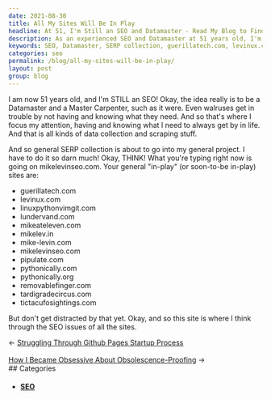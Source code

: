 ```yaml
---
date: 2021-08-30
title: All My Sites Will Be In Play
headline: At 51, I'm Still an SEO and Datamaster - Read My Blog to Find Out More!
description: As an experienced SEO and Datamaster at 51 years old, I'm focused on collecting and scraping data. I'm currently in the process of general SERP collection, and my sites guerillatech.com, levinux.com, linuxpythonvimgit.com, lundervand.com, mikeateleven.com, mikelev.in, and mike-lev are all in play.
keywords: SEO, Datamaster, SERP collection, guerillatech.com, levinux.com, linuxpythonvimgit.com, lundervand.com, mikeateleven.com, mikelev.in, mike-lev, 51 years old
categories: seo
permalink: /blog/all-my-sites-will-be-in-play/
layout: post
group: blog
---
```



I am now 51 years old, and I'm STILL an SEO! Okay, the idea really is to be a
Datamaster and a Master Carpenter, such as it were. Even walruses get in
trouble by not having and knowing what they need. And so that's where I focus
my attention, having and knowing what I need to always get by in life. And that
is all kinds of data collection and scraping stuff.

And so general SERP collection is about to go into my general project. I have
to do it so darn much! Okay, THINK! What you're typing right now is going on
mikelevinseo.com. Your general "in-play" (or soon-to-be in-play) sites are:

- guerillatech.com
- levinux.com
- linuxpythonvimgit.com
- lundervand.com
- mikeateleven.com
- mikelev.in
- mike-levin.com
- mikelevinseo.com
- pipulate.com
- pythonically.com
- pythonically.org
- removablefinger.com
- tardigradecircus.com
- tictacufosightings.com

But don't get distracted by that yet. Okay, and so this site is where I think
through the SEO issues of all the sites.


<div class="arrow-links"><div class="post-nav-prev"><span class="arrow">&larr;&nbsp;</span><a href="/blog/struggling-through-github-pages-startup-process/">Struggling Through Github Pages Startup Process</a></div> &nbsp; <div class="post-nav-next"><a href="/blog/how-i-became-obsessive-about-obsolescence-proofing/">How I Became Obsessive About Obsolescence-Proofing</a><span class="arrow">&nbsp;&rarr;</span></div></div>
## Categories

<ul>
<li><h4><a href='/seo/'>SEO</a></h4></li></ul>